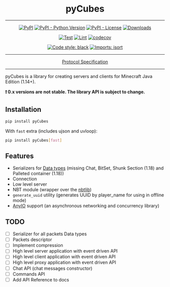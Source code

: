 <h1 align="center">pyCubes</h1>

---

<p align="center">
<a href="https://pypi.org/project/pycubes"><img alt="PyPI" src="https://img.shields.io/pypi/v/pycubes"></a>
<a href="https://pypi.org/project/pycubes"><img alt="PyPI - Python Version" src="https://img.shields.io/pypi/pyversions/pycubes"></a>
<a href="https://pypi.org/project/pycubes"><img alt="PyPI - License" src="https://img.shields.io/pypi/l/pyCubes"></a>
<a href="https://pepy.tech/project/pycubes"><img alt="Downloads" src="https://pepy.tech/badge/pycubes/month"></a>
</p>
<p align="center">
<a href="https://github.com/DavisDmitry/pyCubes/actions/workflows/test.yml"><img alt="Test" src="https://github.com/DavisDmitry/pyCubes/actions/workflows/test.yml/badge.svg"></a>
<a href="https://github.com/DavisDmitry/pyCubes/actions/workflows/lint.yml"><img alt="Lint" src="https://github.com/DavisDmitry/pyCubes/actions/workflows/lint.yml/badge.svg"></a>
<a href="https://codecov.io/gh/DavisDmitry/pyCubes"><img alt="codecov" src="https://codecov.io/gh/DavisDmitry/pyCubes/branch/master/graph/badge.svg?token=Y18ZNYT4YS"></a>
</p>
<p align="center">
<a href="https://github.com/psf/black"><img alt="Code style: black" src="https://img.shields.io/badge/code%20style-black-000000.svg"></a>
<a href="https://pycqa.github.io/isort"><img alt="Imports: isort" src="https://img.shields.io/badge/%20imports-isort-%231674b1?style=flat&labelColor=ef8336"></a>
</p>

---
<p align="center"><a href="https://wiki.vg/Protocol">Protocol Specification</a></p>

---
pyCubes is a library for creating servers and clients for Minecraft Java Edition (1.14+).

**❗ 0.x versions are not stable. The library API is subject to change.**

## Installation

```bash
pip install pyCubes
```

With `fast` extra (includes ujson and uvloop):

```bash
pip install pyCubes[fast]
```

## Features

* Serializers for [Data types](https://wiki.vg/Data_types) (missing Chat, BitSet, Shunk Section (1.18) and Palleted container (1.18))
* Connection
* Low level server
* NBT module (wrapper over the [nbtlib](https://github.com/vberlier/nbtlib))
* `generate_uuid` utility (generates UUID by player_name for using in offline mode)
* [AnyIO](https://github.com/agronholm/anyio) support (an asynchronous networking and concurrency library)

## TODO

* [ ] Serializer for all packets Data types
* [ ] Packets descriptor
* [ ] Implement compression
* [ ] High level server application with event driven API
* [ ] High level client application with event driven API
* [ ] High level proxy application with event driven API
* [ ] Chat API (chat messages constructor)
* [ ] Commands API
* [ ] Add API Reference to docs
